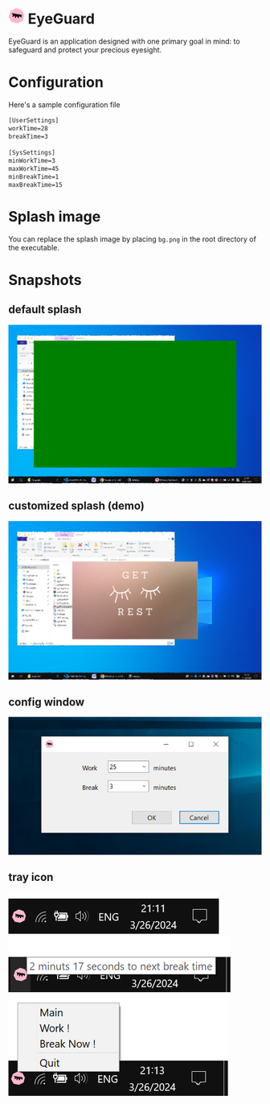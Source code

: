 # <img src="./docs/assets/icon.png" width="32"/> EyeGuard 

EyeGuard is an application designed with one primary goal in mind: to safeguard and protect your precious eyesight.

# Configuration
Here's a sample configuration file
```
[UserSettings]
workTime=28
breakTime=3

[SysSettings]
minWorkTime=3
maxWorkTime=45
minBreakTime=1
maxBreakTime=15
```

# Splash image
You can replace the splash image by placing `bg.png` in the root directory of the executable.

# Snapshots
## default splash
![](./docs/assets/Snipaste_2024-03-26_21-44-07.png)

## customized splash (demo)
![](./docs/assets/Snipaste_2024-03-26_21-45-18.png)

## config window
![](./docs/assets/Snipaste_2024-03-26_21-10-41.png)

## tray icon
![](./docs/assets/Snipaste_2024-03-26_21-12-16.png)
![](./docs/assets/Snipaste_2024-03-26_21-12-46.png)
![](./docs/assets/Snipaste_2024-03-26_21-13-11.png)
